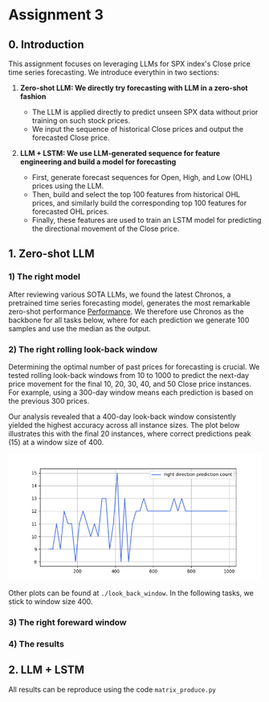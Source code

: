 # Assignment 3

## 0. Introduction

This assignment focuses on leveraging LLMs for SPX index's Close price time series forecasting. We introduce everythin in two sections:

1. **Zero-shot LLM: We directly try forecasting with LLM in a zero-shot fashion**
   - The LLM is applied directly to predict unseen SPX data without prior training on such stock prices.
   - We input the sequence of historical Close prices and output the forecasted Close price.

2. **LLM + LSTM: We use LLM-generated sequence for feature engineering and build a model for forecasting**
   - First, generate forecast sequences for Open, High, and Low (OHL) prices using the LLM.
   - Then, build and select the top 100 features from historical OHL prices, and similarly build the corresponding top 100 features for forecasted OHL prices.
   - Finally, these features are used to train an LSTM model for predicting the directional movement of the Close price.

## 1. Zero-shot LLM

### 1) The right model 

After reviewing various SOTA LLMs, we found the latest Chronos, a pretrained time series forecasting model, generates the most remarkable zero-shot performance [Performance](https://github.com/amazon-science/chronos-forecasting). We therefore use Chronos as the backbone for all tasks below, where for each prediction we generate 100 samples and use the median as the output. 

### 2) The right rolling look-back window

Determining the optimal number of past prices for forecasting is crucial. We tested rolling look-back windows from 10 to 1000 to predict the next-day price movement for the final 10, 20, 30, 40, and 50 Close price instances. For example, using a 300-day window means each prediction is based on the previous 300 prices. 

Our analysis revealed that a 400-day look-back window consistently yielded the highest accuracy across all instance sizes. The plot below illustrates this with the final 20 instances, where correct predictions peak (15) at a window size of 400.

![](./look_back_window/close_forward1_smp100_hit_countof20.png)

Other plots can be found at `./look_back_window`. In the following tasks, we stick to window size 400.

### 3) The right foreward window 


### 4) The results

## 2. LLM + LSTM

All results can be reproduce using the code `matrix_produce.py`
